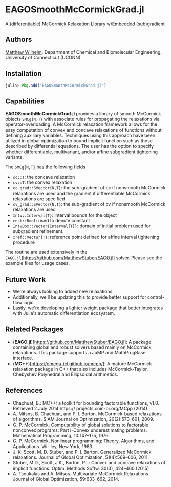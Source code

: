 # EAGOSmoothMcCormickGrad.jl

A (differentiable) McCormick Relaxation Library w/Embedded (sub)gradient

## Authors

[Matthew Wilhelm](https://psor.uconn.edu/our-team/), Department of Chemical and Biomolecular Engineering,  University of Connecticut (UCONN)

## Installation

```julia
julia> Pkg.add("EAGOSmoothMcCormickGrad.jl")
```

## Capabilities

**EAGOSmoothMcCormickGrad.jl** provides a library of smooth McCormick objects `SMCg{N,T}` with associate rules
for propagating the relaxations via operator-overloading. A McCormick relaxation framework allows for the
easy computation of convex and concave relaxations of functions without defining auxiliary variables. Techniques
using this approach have been utilized in global optimization to bound implicit function such as those described
by differential equations. The user has the option to specify whether differentiable, multivariant, and/or affine
subgradient tightening variants.

The `SMCg{N,T}` has the following fields
- `cc::T`: the concave relaxation
- `cv::T`: the convex relaxation
- `cc_grad::SVector{N,T}`: the sub-gradient of cc if nonsmooth McCormick relaxations are used and
                           the gradient if differentiable McCormick relaxations are specified
- `cv_grad::SVector{N,T}`: the sub-gradient of cv if nonsmooth McCormick relaxations are used
- `Intv::Interval{T}`: interval bounds for the object
- `cnst::Bool`: used to denote constant
- `IntvBox::Vector{Interval{T}}`: domain of initial problem used for subgradient refinement.
- `xref::Vector{T}`: reference point defined for affine interval tightening procedure

The routine are used extensively in the `EAGO.jl`[https://github.com/MatthewStuber/EAGO.jl] solver.
Please see the example files for usage cases.

## Future Work

- We're always looking to added new relaxations.
- Additionally, we'll be updating this to provide better support for control-flow logic.
- Lastly, we're developing a lighter weight package that better integrates with
  Julia's automatic differentiation ecosystem.

## Related Packages
- (**EAGO.jl**)[https://github.com/MatthewStuber/EAGO.jl]: A package containing global and robust solvers based mainly on McCormick relaxations.
This package supports a JuMP and MathProgBase interface.
- (**MC++**)[https://omega-icl.github.io/mcpp/]: A mature McCormick relaxation package in C++ that also includes McCormick-Taylor, Chebyshev
Polyhedral and Ellipsoidal arithmetics.

## References
- Chachuat, B.: MC++: a toolkit for bounding factorable functions, v1.0. Retrieved 2 July 2014 https://
projects.coin-or.org/MCpp (2014)
- A. Mitsos, B. Chachuat, and P. I. Barton. McCormick-based relaxations of algorithms.
SIAM Journal on Optimization, 20(2):573–601, 2009.
- G. P. McCormick. Computability of global solutions to factorable nonconvex programs:
Part I-Convex underestimating problems. Mathematical Programming, 10:147–175, 1976.
- G. P. McCormick. Nonlinear programming: Theory, Algorithms, and Applications. Wi-
ley, New York, 1983.
- J. K. Scott, M. D. Stuber, and P. I. Barton. Generalized McCormick relaxations. Journal
of Global Optimization, 51(4):569–606, 2011.
- Stuber, M.D., Scott, J.K., Barton, P.I.: Convex and concave relaxations of implicit functions. Optim.
Methods Softw. 30(3), 424–460 (2015)
- A. Tsoukalas and A. Mitsos. Multivariate McCormick Relaxations. Journal of Global
Optimization, 59:633–662, 2014.

